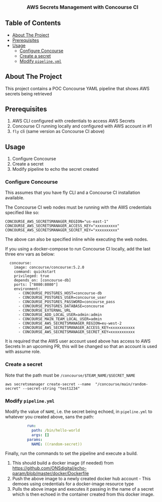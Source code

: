 <br />
<p align="center">
 <h3 align="center">AWS Secrets Management with Concourse CI</h3>
</p>


## Table of Contents

<!-- vim-markdown-toc GFM -->

* [About The Project](#about-the-project)
* [Prerequisites](#prerequisites)
* [Usage](#usage)
    * [Configure Concourse](#configure-concourse)
    * [Create a secret](#create-a-secret)
    * [Modify `pipeline.yml`](#modify-pipelineyml)

<!-- vim-markdown-toc -->


<!-- ABOUT THE PROJECT -->
## About The Project

This project contains a POC Concourse YAML pipeline that shows AWS secrets being retrieved

## Prerequisites
1. AWS CLI configured with credentials to access AWS Secrets
2. Concourse CI running locally and configured with AWS account in #1
3. `fly` cli (same version as Concourse CI above)

<!-- GETTING STARTED -->
## Usage
1. Configure Concourse
2. Create a secret
3. Modify pipeline to echo the secret created

### Configure Concourse

This assumes that you have fly CLI and a Concourse CI installation available.

The Concourse CI web nodes must be running with the AWS credentials specified like so:
```
CONCOURSE_AWS_SECRETSMANAGER_REGION="us-east-1"
CONCOURSE_AWS_SECRETSMANAGER_ACCESS_KEY="xxxxxxxxxx"
CONCOURSE_AWS_SECRETSMANAGER_SECRET_KEY="xxxxxxxxxx"
```
The above can also be specified inline while executing the web nodes.

If you using a docker-compose to run Concourse CI locally, add the last three env vars as below:
```
  concourse:
    image: concourse/concourse:5.2.0
    command: quickstart
    privileged: true
    depends_on: [concourse-db]
    ports: ["8080:8080"]
    environment:
      - CONCOURSE_POSTGRES_HOST=concourse-db
      - CONCOURSE_POSTGRES_USER=concourse_user
      - CONCOURSE_POSTGRES_PASSWORD=concourse_pass
      - CONCOURSE_POSTGRES_DATABASE=concourse
      - CONCOURSE_EXTERNAL_URL
      - CONCOURSE_ADD_LOCAL_USER=admin:admin
      - CONCOURSE_MAIN_TEAM_LOCAL_USER=admin
      - CONCOURSE_AWS_SECRETSMANAGER_REGION=eu-west-2
      - CONCOURSE_AWS_SECRETSMANAGER_ACCESS_KEY=xxxxxxxxxxx
      - CONCOURSE_AWS_SECRETSMANAGER_SECRET_KEY=xxxxxxxxxxx
```

It is required that the AWS user account used above has access to AWS Secrets
In an upcoming PR, this will be changed so that an account is used with assume role.

### Create a secret
Note that the path must be `/concourse/$TEAM_NAME/$SECRET_NAME`
```
aws secretsmanager create-secret --name  "/concourse/main/random-secret" --secret-string "test1234"
```

### Modify `pipeline.yml`
Modify the value of `NAME`, i.e. the secret being echoed, in `pipeline.yml` to whatever you created above, sans the path:
```yaml
          run:
            path: /bin/hello-world
            args: []
          params:
            NAME: ((random-secret))
```

Finally, run the commands to set the pipeline and execute a build.
1. This should build a docker image (if needed) from https://github.com/ONSdigital/echo-param/blob/master/docker/Dockerfile
1. Push the above image to a newly created docker hub account - This demoes using credentials for a docker-image resource type
1. Pulls the above image and executes it passing in the name of a secret which is then echoed in the container created from this docker image.



